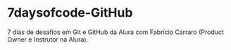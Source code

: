 # 7daysofcode-GitHub
7 dias de desafios em Git e GitHub da Alura com Fabrício Carraro (Product Owner e Instrutor na Alura).
